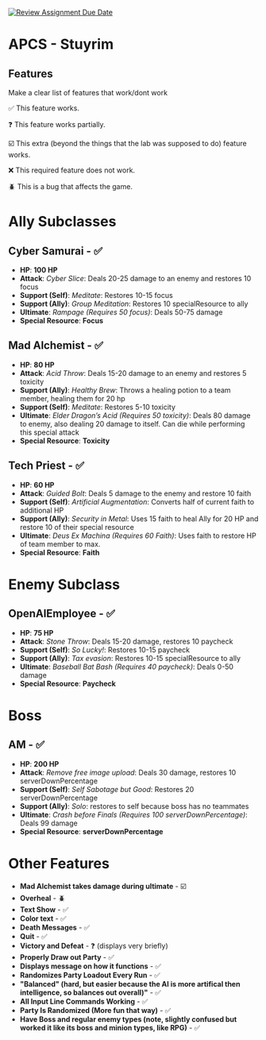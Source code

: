[![Review Assignment Due Date](https://classroom.github.com/assets/deadline-readme-button-22041afd0340ce965d47ae6ef1cefeee28c7c493a6346c4f15d667ab976d596c.svg)](https://classroom.github.com/a/KprAwj1n)
# APCS - Stuyrim

## Features

Make a clear list of features that work/dont work

:white_check_mark: This feature works.

:question: This feature works partially.

:ballot_box_with_check: This extra (beyond the things that the lab was supposed to do) feature works.

:x: This required feature does not work.

:beetle: This is a bug that affects the game.

# Ally Subclasses

## Cyber Samurai - :white_check_mark:
- **HP**: **100 HP**
- **Attack**: *Cyber Slice*: Deals 20-25 damage to an enemy and restores 10 focus 
- **Support (Self)**: *Meditate*: Restores 10-15 focus
- **Support (Ally)**: *Group Meditation*: Restores 10 specialResource to ally
- **Ultimate**: *Rampage (Requires 50 focus)*: Deals 50-75 damage
- **Special Resource**: **Focus**

## Mad Alchemist - :white_check_mark:
- **HP**: **80 HP**
- **Attack**: *Acid Throw*: Deals 15-20 damage to an enemy and restores 5 toxicity 
- **Support (Ally)**: *Healthy Brew*: Throws a healing potion to a team member, healing them for 20 hp
- **Support (Self)**: *Meditate*: Restores 5-10 toxicity
- **Ultimate**: *Elder Dragon’s Acid (Requires 50 toxicity)*: Deals 80 damage to enemy, also dealing 20 damage to itself. Can die while performing this special attack
- **Special Resource**: **Toxicity**


## Tech Priest - :white_check_mark:
- **HP**: **60 HP**
- **Attack**: *Guided Bolt*: Deals 5 damage to the enemy and restore 10 faith
- **Support (Self)**: *Artificial Augmentation*: Converts half of current faith to additional HP
- **Support (Ally)**: *Security in Metal*: Uses 15 faith to heal Ally for 20 HP and restore 10 of their special resource
- **Ultimate**: *Deus Ex Machina (Requires 60 Faith)*: Uses faith to restore HP of team member to max.
- **Special Resource**: **Faith**

# Enemy Subclass

## OpenAIEmployee - :white_check_mark:
- **HP**: **75 HP**
- **Attack**: *Stone Throw*: Deals 15-20 damage, restores 10 paycheck
- **Support (Self)**: *So Lucky!*: Restores 10-15 paycheck
- **Support (Ally)**: *Tax evasion*: Restores 10-15 specialResource to ally
- **Ultimate**: *Baseball Bat Bash (Requires 40 paycheck)*: Deals 0-50 damage
- **Special Resource**: **Paycheck**

# Boss

## AM - :white_check_mark:
- **HP**: **200 HP**
- **Attack**: *Remove free image upload*: Deals 30 damage, restores 10 serverDownPercentage
- **Support (Self)**: *Self Sabotage but Good*: Restores 20 serverDownPercentage
- **Support (Ally)**: *Solo*: restores to self because boss has no teammates
- **Ultimate**: *Crash before Finals (Requires 100 serverDownPercentage)*: Deals 99 damage
- **Special Resource**: **serverDownPercentage**

# Other Features
- **Mad Alchemist takes damage during ultimate** - :ballot_box_with_check:
- **Overheal** - :beetle:
- **Text Show** - :white_check_mark:
- **Color text** - :white_check_mark:
- **Death Messages** - :white_check_mark:
- **Quit** - :white_check_mark:
- **Victory and Defeat** - :question: (displays very briefly)
- **Properly Draw out Party** - :white_check_mark:
- **Displays message on how it functions** - :white_check_mark:
- **Randomizes Party Loadout Every Run** - :white_check_mark:
- **"Balanced" (hard, but easier because the AI is more artifical then intelligence, so balances out overall)"** - :white_check_mark:
- **All Input Line Commands Working** - :white_check_mark:
- **Party Is Randomized (More fun that way)** - :white_check_mark:
- **Have Boss and regular enemy types (note, slightly confused but worked it like its boss and minion types, like RPG)** - :white_check_mark:

